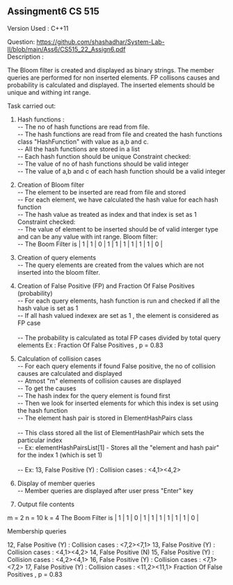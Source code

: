 Assingment6 CS 515
------------------
Version Used : C++11 <br>

Question: 
https://github.com/shashadhar/System-Lab-II/blob/main/Ass6/CS515_22_Assign6.pdf <br>
Description : 

The Bloom filter is created and displayed as binary strings. The member queries are performed for non inserted elements.
FP collisons causes and probability is calculated and displayed. The inserted elements should be unique and withing int range.

Task carried out:

1. Hash functions :
    <br> -- The no of hash functions are read from file.
    <br> -- The hash functions are read from file and created the hash functions class "HashFunction" with value as a,b and c.
	<br> -- All the hash functions are stored in a list
	<br> -- Each hash function should be unique
	Constraint checked:
	   <br> -- The value of no of hash functions should be valid integer
	   <br> -- The value of a,b and c of each hash function should be a valid integer 
2. Creation of Bloom filter
   <br> -- The element to be inserted are read from file and stored
   <br> -- For each element, we have calculated the hash value for each hash function 
   <br> -- The hash value as treated as index and that index is set as 1
   Constraint checked:
      <br> -- The value of element to be inserted should be of valid interger type and can be any value with int range.
   Bloom filter:
    <br> -- The Boom Filter is
       | 1 | 1 | 0 | 1 | 1 | 1 | 1 | 1 | 1 | 0 |  
3. Creation of query elements 
    <br> -- The query elements are created from the values which are not inserted into the bloom filter.
	
4. Creation of False Positive (FP) and Fraction Of False Positives (probability)
   <br> -- For each query elements, hash function is run and checked if all the hash value is set as 1
   <br> -- If all hash valued indexex are set as 1 , the element is considered as FP case	
   <br> -- The probability is calculated as total FP cases divided by total query elements
   Ex : Fraction Of False Positives , p = 0.83
6. Calculation of collision cases 
   <br> -- For each query elements if found False positive, the no of collision causes are calculated and displayed
   <br> -- Atmost "m" elements of collision causes are displayed
   <br> -- To get the causes
        <br> -- The hash index for the query element is found first
        <br> -- Then we look for inserted elements for which this index is set using the hash function
        <br> -- The element hash pair is stored in ElementHashPairs class 	
            <br> -- This class stored all the list of ElementHashPair which sets the particular index
            <br> -- Ex: elementHashPairsList[1] - Stores all the "element and hash pair" for the index 1 (which is set 1) 			
   <br> -- Ex: 13,  False Positive (Y) : Collision cases : <4,1><4,2>   
7. Display of member queries
   <br> -- Member queries are displayed after user press "Enter" key

8. Output file contents

m = 2
n = 10
k = 4
The Boom Filter is
| 1 | 1 | 0 | 1 | 1 | 1 | 1 | 1 | 1 | 0 |

Membership queries

12,  False Positive (Y) : Collision cases : <7,2><7,1>
13,  False Positive (Y) : Collision cases : <4,1><4,2>
14,  False Positive (N)
15,  False Positive (Y) : Collision cases : <4,2><4,1>
16,  False Positive (Y) : Collision cases : <7,1><7,2>
17,  False Positive (Y) : Collision cases : <11,2><11,1>
Fraction Of False Positives , p = 0.83     